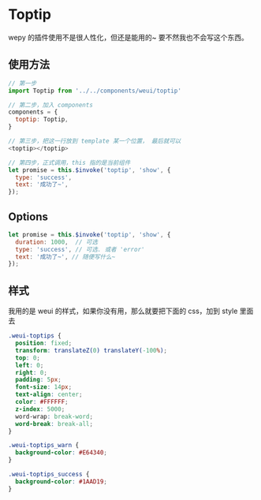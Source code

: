 # Toptip

wepy 的插件使用不是很人性化，但还是能用的~ 要不然我也不会写这个东西。


## 使用方法

```js
// 第一步
import Toptip from '../../components/weui/toptip'

// 第二步，加入 components
components = {
  toptip: Toptip,
}

// 第三步，把这一行放到 template 某一个位置， 最后就可以
<toptip></toptip>

// 第四步，正式调用，this 指的是当前组件
let promise = this.$invoke('toptip', 'show', {
  type: 'success',
  text: '成功了~',
});
```


## Options

```js
let promise = this.$invoke('toptip', 'show', {
  duration: 1000,  // 可选
  type: 'success', // 可选. 或者 'error'
  text: '成功了~', // 随便写什么~
});
```

## 样式

我用的是 weui 的样式，如果你没有用，那么就要把下面的 css，加到 style 里面去

```css
.weui-toptips {
  position: fixed;
  transform: translateZ(0) translateY(-100%);
  top: 0;
  left: 0;
  right: 0;
  padding: 5px;
  font-size: 14px;
  text-align: center;
  color: #FFFFFF;
  z-index: 5000;
  word-wrap: break-word;
  word-break: break-all;
}

.weui-toptips_warn {
  background-color: #E64340;
}

.weui-toptips_success {
  background-color: #1AAD19;
}
```
